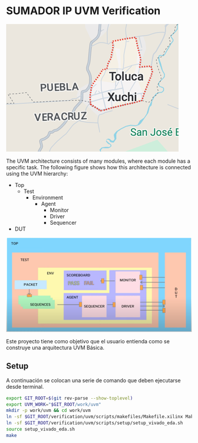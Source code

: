 # SUMADOR IP UVM Verification

![Esquema del sumador](prueba.png)


The UVM architecture consists of many modules, where each module has a specific task.
The following figure shows how this architecture is connected using the UVM hierarchy:
- Top
  - Test
    - Environment
      - Agent 
        - Monitor
        - Driver
        - Sequencer
- DUT    

![Jerarquí del ambien de verificación UVM](testuvm2.png)


Este proyecto tiene como objetivo que el usuario entienda como se construye una arquitectura UVM Básica.

## Setup

A continuación se colocan una serie de comando que deben ejecutarse desde terminal.

```bash
export GIT_ROOT=$(git rev-parse --show-toplevel)
export UVM_WORK="$GIT_ROOT/work/uvm"
mkdir -p work/uvm && cd work/uvm
ln -sf $GIT_ROOT/verification/uvm/scripts/makefiles/Makefile.xilinx Makefile
ln -sf $GIT_ROOT/verification/uvm/scripts/setup/setup_vivado_eda.sh
source setup_vivado_eda.sh
make
```
